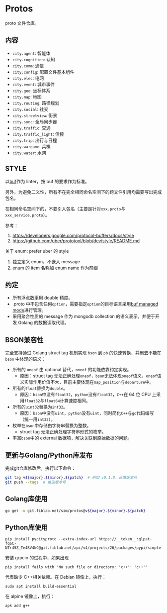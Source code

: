 # Protos

proto 文件仓库。

## 内容

- `city.agent`: 智能体
- `city.cognition`: 认知
- `city.comm`: 通信
- `city.config`: 配置文件基本组件
- `city.elec`: 电网
- `city.event`: 城市事件
- `city.geo`: 坐标体系
- `city.map`: 地图
- `city.routing`: 路径规划
- `city.social`: 社交
- `city.streetview`: 街景
- `city.sync`: 全局同步器
- `city.traffic`: 交通
- `city.traffic_light`: 信控
- `city.trip`: 出行与日程
- `city.wargame`: 兵棋
- `city.water`: 水网

## STYLE

以[buf](https://github.com/bufbuild/buf)作为 linter，按 buf 的要求作为标准。

另外，为避免二义性，所有不在完全相同命名空间下的跨文件引用均需要写出完成包名。

在相同命名空间下的，不要引入包名（主要是针对`xxx.proto`与`xxx_service.proto`）。

参考：

1. <https://developers.google.com/protocol-buffers/docs/style>
2. <https://github.com/uber/prototool/blob/dev/style/README.md>

关于 enum: prefer uber 的 style

1. 独立定义 enum，不嵌入 message
2. enum 的 item 名称加 enum name 作为前缀

## 约定

- 所有浮点数采用 double 精度。
- .proto 中不包含任何`option`，需要指定`option`的目标语言采用[buf managed mode](https://docs.buf.build/tour/use-managed-mode)进行管理。
- 采用聚合性质的 message 作为 mongodb collection 的语义表示，并便于开发 Golang 的数据读取代理。

## BSON兼容性

完全支持通过 Golang struct tag 机制实现 `bson` 到 `pb` 的快速转换，并删去不能在 `bson` 中体现的语义：

- 所有的 `oneof` 由 optional 替代，`oneof` 的功能依靠约定实现。
  - 原因：struct tag 无法正确处理`oneof`，`bson`无法体现`oneof`语义，`oneof`语义实际作用价值不大，目前主要体现在`map_position`与`departure`中。
- 所有的`float`替换为`double`。
  - 原因：`bson`中没有`float32`，`python`没有`float32`，`C++`在 64 位 CPU 上采用`float32`与`float64`计算速度相同。
- 所有的`uint32`替换为`int32`。
  - 原因：`bson`中没有`uint`，`python`没有`uint`，同时简化`C++`与`go`代码编写（统一用`int32`）。
- 枚举在`bson`中存储由字符串替换为整数。
  - struct tag 无法正确处理字符串形式的枚举。
- 丰富`bson`中的 external 数据项，解决关联到原始数据的问题。

## 更新与Golang/Python库发布

完成git仓库修改后，执行以下命令：
```bash
git tag v${major}.${minor}.${patch}  # 例如 v0.1.0，设置版本号
git push --tags  # 推送版本号
```

## Golang库使用

```bash
go get -u git.fiblab.net/sim/protos@v${major}.${minor}.${patch}
```

## Python库使用

```shell
pip install pycityproto --extra-index-url https://__token__:glpat-fq6C-NTr45Z_Te4BV4kC@git.fiblab.net/api/v4/projects/26/packages/pypi/simple
```

安装 grpcio 的过程中，如果出现

```
pip install fails with "No such file or directory: 'c++': 'c++'"
```

代表缺少 C++相关依赖。在 Debian 镜像上，执行：

```shell
sudo apt install build-essential
```

在 alpine 镜像上，执行：

```shell
apk add g++
```

